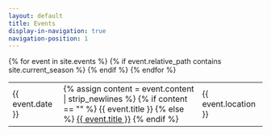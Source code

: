 ```yaml
---
layout: default
title: Events
display-in-navigation: true
navigation-position: 1
---
```


<table class="table table-striped table-hover ">
    <tbody>
        {% for event in site.events %}
            {% if event.relative_path contains site.current_season %}
                <tr>
                    <td>{{ event.date }}</td>
                    <td>
                        {% assign content = event.content | strip_newlines %}
                        {% if content == "" %}
                            {{ event.title }}
                        {% else %}
                            <a href="{{ event.url }}">{{ event.title }}</a>
                        {% endif %}                
                    </td>
                    <td>{{ event.location }}</td>
                </tr>
            {% endif %}
        {% endfor %}
    </tbody>
</table>
